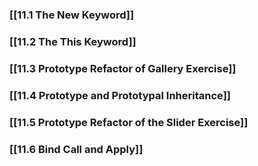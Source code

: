 ### [[11.1 The New Keyword]]

### [[11.2 The This Keyword]]

### [[11.3 Prototype Refactor of Gallery Exercise]]

### [[11.4 Prototype and Prototypal Inheritance]]

### [[11.5 Prototype Refactor of the Slider Exercise]]

### [[11.6 Bind Call and Apply]]
